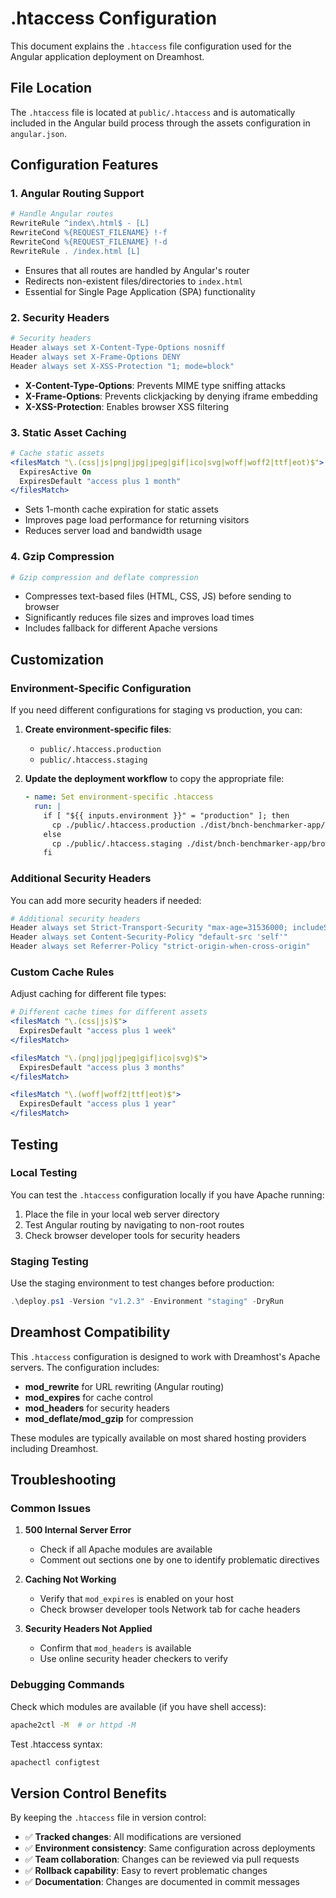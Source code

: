 # .htaccess Configuration

This document explains the `.htaccess` file configuration used for the Angular application deployment on Dreamhost.

## File Location

The `.htaccess` file is located at `public/.htaccess` and is automatically included in the Angular build process through the assets configuration in `angular.json`.

## Configuration Features

### 1. Angular Routing Support
```apache
# Handle Angular routes
RewriteRule ^index\.html$ - [L]
RewriteCond %{REQUEST_FILENAME} !-f
RewriteCond %{REQUEST_FILENAME} !-d
RewriteRule . /index.html [L]
```
- Ensures that all routes are handled by Angular's router
- Redirects non-existent files/directories to `index.html`
- Essential for Single Page Application (SPA) functionality

### 2. Security Headers
```apache
# Security headers
Header always set X-Content-Type-Options nosniff
Header always set X-Frame-Options DENY
Header always set X-XSS-Protection "1; mode=block"
```
- **X-Content-Type-Options**: Prevents MIME type sniffing attacks
- **X-Frame-Options**: Prevents clickjacking by denying iframe embedding
- **X-XSS-Protection**: Enables browser XSS filtering

### 3. Static Asset Caching
```apache
# Cache static assets
<filesMatch "\.(css|js|png|jpg|jpeg|gif|ico|svg|woff|woff2|ttf|eot)$">
  ExpiresActive On
  ExpiresDefault "access plus 1 month"
</filesMatch>
```
- Sets 1-month cache expiration for static assets
- Improves page load performance for returning visitors
- Reduces server load and bandwidth usage

### 4. Gzip Compression
```apache
# Gzip compression and deflate compression
```
- Compresses text-based files (HTML, CSS, JS) before sending to browser
- Significantly reduces file sizes and improves load times
- Includes fallback for different Apache versions

## Customization

### Environment-Specific Configuration

If you need different configurations for staging vs production, you can:

1. **Create environment-specific files**:
   - `public/.htaccess.production`
   - `public/.htaccess.staging`

2. **Update the deployment workflow** to copy the appropriate file:
   ```yaml
   - name: Set environment-specific .htaccess
     run: |
       if [ "${{ inputs.environment }}" = "production" ]; then
         cp ./public/.htaccess.production ./dist/bnch-benchmarker-app/browser/.htaccess
       else
         cp ./public/.htaccess.staging ./dist/bnch-benchmarker-app/browser/.htaccess
       fi
   ```

### Additional Security Headers

You can add more security headers if needed:

```apache
# Additional security headers
Header always set Strict-Transport-Security "max-age=31536000; includeSubDomains"
Header always set Content-Security-Policy "default-src 'self'"
Header always set Referrer-Policy "strict-origin-when-cross-origin"
```

### Custom Cache Rules

Adjust caching for different file types:

```apache
# Different cache times for different assets
<filesMatch "\.(css|js)$">
  ExpiresDefault "access plus 1 week"
</filesMatch>

<filesMatch "\.(png|jpg|jpeg|gif|ico|svg)$">
  ExpiresDefault "access plus 3 months"
</filesMatch>

<filesMatch "\.(woff|woff2|ttf|eot)$">
  ExpiresDefault "access plus 1 year"
</filesMatch>
```

## Testing

### Local Testing
You can test the `.htaccess` configuration locally if you have Apache running:
1. Place the file in your local web server directory
2. Test Angular routing by navigating to non-root routes
3. Check browser developer tools for security headers

### Staging Testing
Use the staging environment to test changes before production:
```powershell
.\deploy.ps1 -Version "v1.2.3" -Environment "staging" -DryRun
```

## Dreamhost Compatibility

This `.htaccess` configuration is designed to work with Dreamhost's Apache servers. The configuration includes:

- **mod_rewrite** for URL rewriting (Angular routing)
- **mod_expires** for cache control
- **mod_headers** for security headers
- **mod_deflate/mod_gzip** for compression

These modules are typically available on most shared hosting providers including Dreamhost.

## Troubleshooting

### Common Issues

1. **500 Internal Server Error**
   - Check if all Apache modules are available
   - Comment out sections one by one to identify problematic directives

2. **Caching Not Working**
   - Verify that `mod_expires` is enabled on your host
   - Check browser developer tools Network tab for cache headers

3. **Security Headers Not Applied**
   - Confirm that `mod_headers` is available
   - Use online security header checkers to verify

### Debugging Commands

Check which modules are available (if you have shell access):
```bash
apache2ctl -M  # or httpd -M
```

Test .htaccess syntax:
```bash
apachectl configtest
```

## Version Control Benefits

By keeping the `.htaccess` file in version control:

- ✅ **Tracked changes**: All modifications are versioned
- ✅ **Environment consistency**: Same configuration across deployments
- ✅ **Team collaboration**: Changes can be reviewed via pull requests
- ✅ **Rollback capability**: Easy to revert problematic changes
- ✅ **Documentation**: Changes are documented in commit messages
